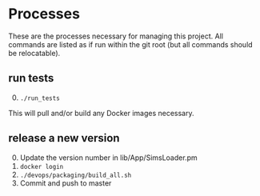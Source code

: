 # Processes

These are the processes necessary for managing this project. All commands are listed as if run within the git root (but all commands should be relocatable).

## run tests

0. `./run_tests`

This will pull and/or build any Docker images necessary.

## release a new version

0. Update the version number in lib/App/SimsLoader.pm
0. `docker login`
0. `./devops/packaging/build_all.sh`
0. Commit and push to master
